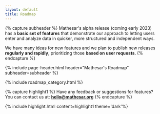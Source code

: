 ```yaml
---
layout: default
title: Roadmap
---
```


{% capture subheader %}
Mathesar's alpha release (coming early 2023) has a **basic set of features** that demonstrate our approach to letting users enter and analyze data in quicker, more structured and independent ways.

We have many ideas for new features and we plan to publish new releases **regularly and rapidly**, prioritizing those **based on user requests**.
{% endcapture %}

{% include page-header.html
header="Mathesar's Roadmap"
subheader=subheader
%}

{% include roadmap_category.html %}

{% capture highlight1 %}
Have any feedback or suggestions for features? You can contact us at:
**[hello@mathesar.org](mailto:hello@mathesar.org)**
{% endcapture %}

{% include highlight.html content=highlight1 theme='dark'%}
